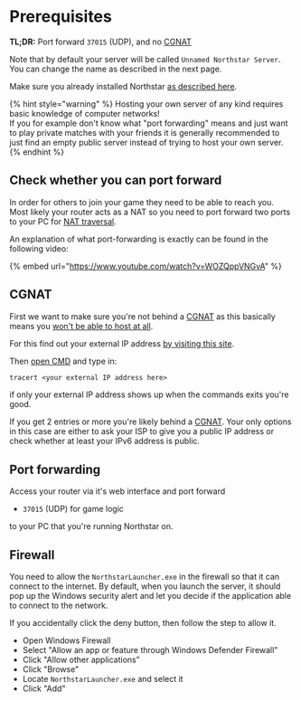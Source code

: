 # Prerequisites

**TL;DR:** Port forward `37015` (UDP), and no [CGNAT](prerequisites.md#cgnat)

Note that by default your server will be called ``Unnamed Northstar Server``. You can change the name as described in the next page.

Make sure you already installed Northstar [as described here](../installing-northstar/basic-setup.md).

{% hint style="warning" %}
Hosting your own server of any kind requires basic knowledge of computer networks!\
If you for example don't know what "port forwarding" means and just want to play private matches with your friends it is generally recommended to just find an empty public server instead of trying to host your own server.
{% endhint %}

## Check whether you can port forward

In order for others to join your game they need to be able to reach you. Most likely your router acts as a NAT so you need to port forward two ports to your PC for [NAT traversal](https://en.wikipedia.org/wiki/NAT\_traversal).

An explanation of what port-forwarding is exactly can be found in the following video:

{% embed url="https://www.youtube.com/watch?v=WOZQppVNGvA" %}

## CGNAT

First we want to make sure you're not behind a [CGNAT](https://en.wikipedia.org/wiki/Carrier-grade\_NAT) as this basically means you [won't be able to host at all](https://en.wikipedia.org/wiki/Carrier-grade_NAT#Disadvantages).

For this find out your external IP address [by visiting this site](https://www.whatsmyip.org).

Then [open CMD](https://www.lifewire.com/how-to-open-command-prompt-2618089#toc-open-command-prompt-in-windows-10) and type in:

```txt
tracert <your external IP address here>
```

if only your external IP address shows up when the commands exits you're good.

If you get 2 entries or more you're likely behind a [CGNAT](https://en.wikipedia.org/wiki/Carrier-grade\_NAT). Your only options in this case are either to ask your ISP to give you a public IP address or check whether at least your IPv6 address is public.

## Port forwarding

Access your router via it's web interface and port forward

* `37015` (UDP) for game logic

to your PC that you're running Northstar on.

## Firewall

You need to allow the `NorthstarLauncher.exe` in the firewall so that it can connect to the internet. By default, when you launch the server, it should pop up the Windows security alert and let you decide if the application able to connect to the network.

If you accidentally click the deny button, then follow the step to allow it.

* Open Windows Firewall
* Select "Allow an app or feature through Windows Defender Firewall"
* Click "Allow other applications"
* Click "Browse"
* Locate `NorthstarLauncher.exe` and select it
* Click "Add"
